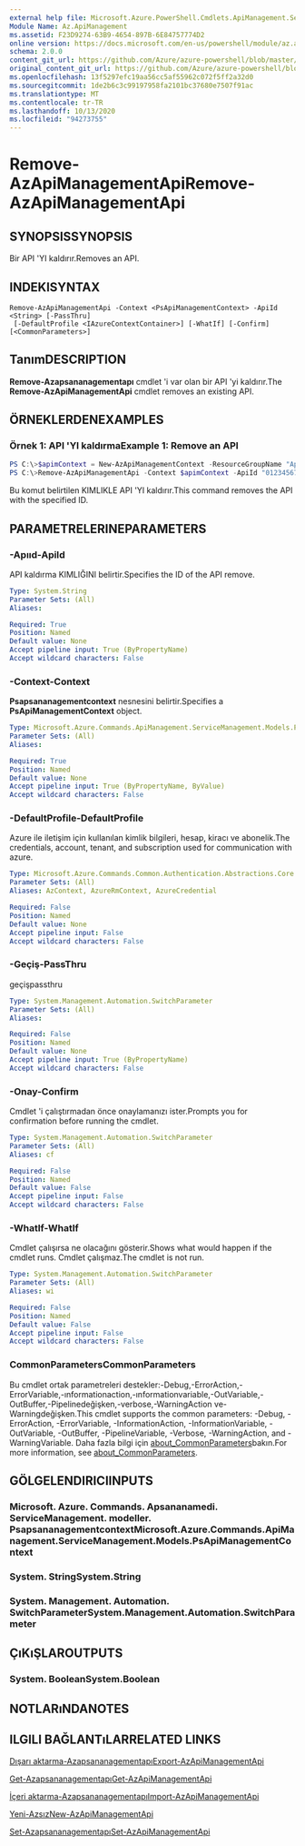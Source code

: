 ```yaml
---
external help file: Microsoft.Azure.PowerShell.Cmdlets.ApiManagement.ServiceManagement.dll-Help.xml
Module Name: Az.ApiManagement
ms.assetid: F23D9274-63B9-4654-897B-6E84757774D2
online version: https://docs.microsoft.com/en-us/powershell/module/az.apimanagement/remove-azapimanagementapi
schema: 2.0.0
content_git_url: https://github.com/Azure/azure-powershell/blob/master/src/ApiManagement/ApiManagement/help/Remove-AzApiManagementApi.md
original_content_git_url: https://github.com/Azure/azure-powershell/blob/master/src/ApiManagement/ApiManagement/help/Remove-AzApiManagementApi.md
ms.openlocfilehash: 13f5297efc19aa56cc5af55962c072f5ff2a32d0
ms.sourcegitcommit: 1de2b6c3c99197958fa2101bc37680e7507f91ac
ms.translationtype: MT
ms.contentlocale: tr-TR
ms.lasthandoff: 10/13/2020
ms.locfileid: "94273755"
---
```

# <span data-ttu-id="79917-101">Remove-AzApiManagementApi</span><span class="sxs-lookup"><span data-stu-id="79917-101">Remove-AzApiManagementApi</span></span>

## <span data-ttu-id="79917-102">SYNOPSIS</span><span class="sxs-lookup"><span data-stu-id="79917-102">SYNOPSIS</span></span>
<span data-ttu-id="79917-103">Bir API 'YI kaldırır.</span><span class="sxs-lookup"><span data-stu-id="79917-103">Removes an API.</span></span>

## <span data-ttu-id="79917-104">INDEKI</span><span class="sxs-lookup"><span data-stu-id="79917-104">SYNTAX</span></span>

```
Remove-AzApiManagementApi -Context <PsApiManagementContext> -ApiId <String> [-PassThru]
 [-DefaultProfile <IAzureContextContainer>] [-WhatIf] [-Confirm] [<CommonParameters>]
```

## <span data-ttu-id="79917-105">Tanım</span><span class="sxs-lookup"><span data-stu-id="79917-105">DESCRIPTION</span></span>
<span data-ttu-id="79917-106">**Remove-Azapsananagementapı** cmdlet 'i var olan bir API 'yi kaldırır.</span><span class="sxs-lookup"><span data-stu-id="79917-106">The **Remove-AzApiManagementApi** cmdlet removes an existing API.</span></span>

## <span data-ttu-id="79917-107">ÖRNEKLERDEN</span><span class="sxs-lookup"><span data-stu-id="79917-107">EXAMPLES</span></span>

### <span data-ttu-id="79917-108">Örnek 1: API 'YI kaldırma</span><span class="sxs-lookup"><span data-stu-id="79917-108">Example 1: Remove an API</span></span>
```powershell
PS C:\>$apimContext = New-AzApiManagementContext -ResourceGroupName "Api-Default-WestUS" -ServiceName "contoso"
PS C:\>Remove-AzApiManagementApi -Context $apimContext -ApiId "0123456789"
```

<span data-ttu-id="79917-109">Bu komut belirtilen KIMLIKLE API 'YI kaldırır.</span><span class="sxs-lookup"><span data-stu-id="79917-109">This command removes the API with the specified ID.</span></span>

## <span data-ttu-id="79917-110">PARAMETRELERINE</span><span class="sxs-lookup"><span data-stu-id="79917-110">PARAMETERS</span></span>

### <span data-ttu-id="79917-111">-Apııd</span><span class="sxs-lookup"><span data-stu-id="79917-111">-ApiId</span></span>
<span data-ttu-id="79917-112">API kaldırma KIMLIĞINI belirtir.</span><span class="sxs-lookup"><span data-stu-id="79917-112">Specifies the ID of the API remove.</span></span>

```yaml
Type: System.String
Parameter Sets: (All)
Aliases:

Required: True
Position: Named
Default value: None
Accept pipeline input: True (ByPropertyName)
Accept wildcard characters: False
```

### <span data-ttu-id="79917-113">-Context</span><span class="sxs-lookup"><span data-stu-id="79917-113">-Context</span></span>
<span data-ttu-id="79917-114">**Psapsananagementcontext** nesnesini belirtir.</span><span class="sxs-lookup"><span data-stu-id="79917-114">Specifies a **PsApiManagementContext** object.</span></span>

```yaml
Type: Microsoft.Azure.Commands.ApiManagement.ServiceManagement.Models.PsApiManagementContext
Parameter Sets: (All)
Aliases:

Required: True
Position: Named
Default value: None
Accept pipeline input: True (ByPropertyName, ByValue)
Accept wildcard characters: False
```

### <span data-ttu-id="79917-115">-DefaultProfile</span><span class="sxs-lookup"><span data-stu-id="79917-115">-DefaultProfile</span></span>
<span data-ttu-id="79917-116">Azure ile iletişim için kullanılan kimlik bilgileri, hesap, kiracı ve abonelik.</span><span class="sxs-lookup"><span data-stu-id="79917-116">The credentials, account, tenant, and subscription used for communication with azure.</span></span>

```yaml
Type: Microsoft.Azure.Commands.Common.Authentication.Abstractions.Core.IAzureContextContainer
Parameter Sets: (All)
Aliases: AzContext, AzureRmContext, AzureCredential

Required: False
Position: Named
Default value: None
Accept pipeline input: False
Accept wildcard characters: False
```

### <span data-ttu-id="79917-117">-Geçiş</span><span class="sxs-lookup"><span data-stu-id="79917-117">-PassThru</span></span>
<span data-ttu-id="79917-118">geçiş</span><span class="sxs-lookup"><span data-stu-id="79917-118">passthru</span></span>

```yaml
Type: System.Management.Automation.SwitchParameter
Parameter Sets: (All)
Aliases:

Required: False
Position: Named
Default value: None
Accept pipeline input: True (ByPropertyName)
Accept wildcard characters: False
```

### <span data-ttu-id="79917-119">-Onay</span><span class="sxs-lookup"><span data-stu-id="79917-119">-Confirm</span></span>
<span data-ttu-id="79917-120">Cmdlet 'i çalıştırmadan önce onaylamanızı ister.</span><span class="sxs-lookup"><span data-stu-id="79917-120">Prompts you for confirmation before running the cmdlet.</span></span>

```yaml
Type: System.Management.Automation.SwitchParameter
Parameter Sets: (All)
Aliases: cf

Required: False
Position: Named
Default value: False
Accept pipeline input: False
Accept wildcard characters: False
```

### <span data-ttu-id="79917-121">-WhatIf</span><span class="sxs-lookup"><span data-stu-id="79917-121">-WhatIf</span></span>
<span data-ttu-id="79917-122">Cmdlet çalışırsa ne olacağını gösterir.</span><span class="sxs-lookup"><span data-stu-id="79917-122">Shows what would happen if the cmdlet runs.</span></span>
<span data-ttu-id="79917-123">Cmdlet çalışmaz.</span><span class="sxs-lookup"><span data-stu-id="79917-123">The cmdlet is not run.</span></span>

```yaml
Type: System.Management.Automation.SwitchParameter
Parameter Sets: (All)
Aliases: wi

Required: False
Position: Named
Default value: False
Accept pipeline input: False
Accept wildcard characters: False
```

### <span data-ttu-id="79917-124">CommonParameters</span><span class="sxs-lookup"><span data-stu-id="79917-124">CommonParameters</span></span>
<span data-ttu-id="79917-125">Bu cmdlet ortak parametreleri destekler:-Debug,-ErrorAction,-ErrorVariable,-ınformationaction,-ınformationvariable,-OutVariable,-OutBuffer,-Pipelinedeğişken,-verbose,-WarningAction ve-Warningdeğişken.</span><span class="sxs-lookup"><span data-stu-id="79917-125">This cmdlet supports the common parameters: -Debug, -ErrorAction, -ErrorVariable, -InformationAction, -InformationVariable, -OutVariable, -OutBuffer, -PipelineVariable, -Verbose, -WarningAction, and -WarningVariable.</span></span> <span data-ttu-id="79917-126">Daha fazla bilgi için [about_CommonParameters](http://go.microsoft.com/fwlink/?LinkID=113216)bakın.</span><span class="sxs-lookup"><span data-stu-id="79917-126">For more information, see [about_CommonParameters](http://go.microsoft.com/fwlink/?LinkID=113216).</span></span>

## <span data-ttu-id="79917-127">GÖLGELENDIRICI</span><span class="sxs-lookup"><span data-stu-id="79917-127">INPUTS</span></span>

### <span data-ttu-id="79917-128">Microsoft. Azure. Commands. Apsananamedi. ServiceManagement. modeller. Psapsananagementcontext</span><span class="sxs-lookup"><span data-stu-id="79917-128">Microsoft.Azure.Commands.ApiManagement.ServiceManagement.Models.PsApiManagementContext</span></span>

### <span data-ttu-id="79917-129">System. String</span><span class="sxs-lookup"><span data-stu-id="79917-129">System.String</span></span>

### <span data-ttu-id="79917-130">System. Management. Automation. SwitchParameter</span><span class="sxs-lookup"><span data-stu-id="79917-130">System.Management.Automation.SwitchParameter</span></span>

## <span data-ttu-id="79917-131">ÇıKıŞLAR</span><span class="sxs-lookup"><span data-stu-id="79917-131">OUTPUTS</span></span>

### <span data-ttu-id="79917-132">System. Boolean</span><span class="sxs-lookup"><span data-stu-id="79917-132">System.Boolean</span></span>

## <span data-ttu-id="79917-133">NOTLARıNDA</span><span class="sxs-lookup"><span data-stu-id="79917-133">NOTES</span></span>

## <span data-ttu-id="79917-134">ILGILI BAĞLANTıLAR</span><span class="sxs-lookup"><span data-stu-id="79917-134">RELATED LINKS</span></span>

[<span data-ttu-id="79917-135">Dışarı aktarma-Azapsananagementapı</span><span class="sxs-lookup"><span data-stu-id="79917-135">Export-AzApiManagementApi</span></span>](./Export-AzApiManagementApi.md)

[<span data-ttu-id="79917-136">Get-Azapsananagementapı</span><span class="sxs-lookup"><span data-stu-id="79917-136">Get-AzApiManagementApi</span></span>](./Get-AzApiManagementApi.md)

[<span data-ttu-id="79917-137">İçeri aktarma-Azapsananagementapı</span><span class="sxs-lookup"><span data-stu-id="79917-137">Import-AzApiManagementApi</span></span>](./Import-AzApiManagementApi.md)

[<span data-ttu-id="79917-138">Yeni-Azsız</span><span class="sxs-lookup"><span data-stu-id="79917-138">New-AzApiManagementApi</span></span>](./New-AzApiManagementApi.md)

[<span data-ttu-id="79917-139">Set-Azapsananagementapı</span><span class="sxs-lookup"><span data-stu-id="79917-139">Set-AzApiManagementApi</span></span>](./Set-AzApiManagementApi.md)


